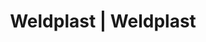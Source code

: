 ---
Filename: "eshop-products-variant179"
Link: "file:/Users/vinayakpatel/Downloads/www.weldplast.cz/eshop_products_compare/add/eshop-products-variant179"
product_name: "null"
product_id: "null"
title: "Weldplast | Weldplast"
product_desc: ""
product_specs: ""
product_downloads: ""
href: ""
p_desc_2: ""
accessories: ""
similar_products: ""
---